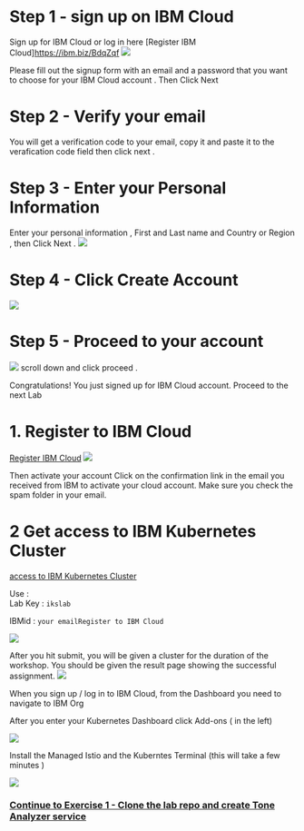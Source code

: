
# Step 1 - sign up on IBM Cloud

Sign up for IBM Cloud or log in here [Register IBM Cloud]https://ibm.biz/BdqZqf​
![](../README_images/sing1.png)

Please fill out the signup form with an email and a password that you want to choose for your IBM Cloud account . 
Then Click Next 

# Step 2 - Verify your email

You will get a verification code to your email, copy it and paste it to the verafication code field then click next .

# Step 3 - Enter your Personal Information

‌Enter your personal information , First and Last name and Country or Region , then Click Next .
![](../README_images/sign3.png)

# Step 4 - Click Create Account 
![](../README_images/sign4.png)
# Step 5 - Proceed to your account 
![](../README_images/sign5.png)
scroll down  and click proceed . 

Congratulations! You just signed up for IBM Cloud account. 
Proceed to the next Lab 

# 1. Register to IBM Cloud 

[Register IBM Cloud](https://ibm.biz/BdqZPj)
![](../README_images/reg1.png)

Then activate your account
‌Click on the confirmation link in the email you received from IBM to activate your cloud account. Make sure you check the spam folder in your email. 

# 2 Get access to IBM Kubernetes Cluster
[access to IBM Kubernetes  Cluster](https://ikskubeweb.mybluemix.net/)

Use :  
     Lab Key : `ikslab`
 
  IBMid : `your emailRegister to IBM Cloud`    

![](../README_images/oslab.png)


After you hit submit, you will be given a cluster for the duration of the workshop.
You should be given the result page showing the successful assignment.
![](../README_images/reg2.png)

When you sign up / log in to IBM Cloud, from the Dashboard you need to navigate to IBM Org

After you enter your Kubernetes Dashboard click Add-ons ( in the left) 

![](../README_images/addons.png)

Install the Managed Istio and the Kuberntes Terminal (this will take a few minutes ) 

![](../README_images/install.png)

### [Continue to Exercise 1 - Clone the lab repo and create Tone Analyzer service](../exercise-1/README.md)
